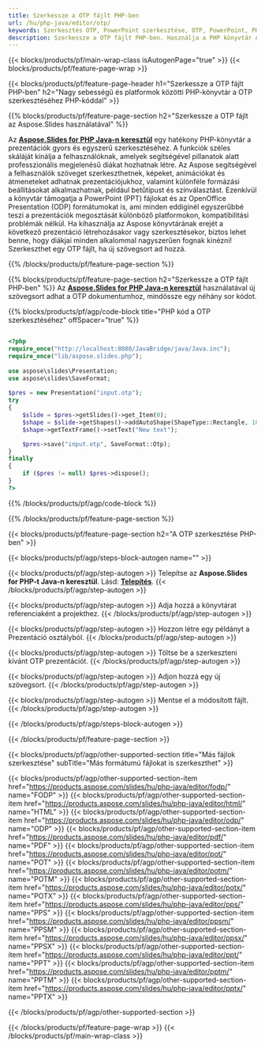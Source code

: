 ```yaml
---
title: Szerkessze a OTP fájlt PHP-ben
url: /hu/php-java/editor/otp/
keywords: Szerkesztés OTP, PowerPoint szerkesztése, OTP, PowerPoint, PHP API, PHP Library
description: Szerkessze a OTP fájlt PHP-ben. Használja a PHP könyvtár API-t a OTP fájlok szerkesztéséhez
---
```


{{< blocks/products/pf/main-wrap-class isAutogenPage="true" >}}
{{< blocks/products/pf/feature-page-wrap >}}

{{< blocks/products/pf/feature-page-header h1="Szerkessze a OTP fájlt PHP-ben" h2="Nagy sebességű és platformok közötti PHP-könyvtár a OTP szerkesztéséhez PHP-kóddal" >}}

{{% blocks/products/pf/feature-page-section h2="Szerkessze a OTP fájlt az Aspose.Slides használatával" %}}

Az [**Aspose.Slides for PHP Java-n keresztül**](https://products.aspose.com/slides/hu/php-java/) egy hatékony PHP-könyvtár a prezentációk gyors és egyszerű szerkesztéséhez. A funkciók széles skáláját kínálja a felhasználóknak, amelyek segítségével pillanatok alatt professzionális megjelenésű diákat hozhatnak létre. Az Aspose segítségével a felhasználók szöveget szerkeszthetnek, képeket, animációkat és átmeneteket adhatnak prezentációjukhoz, valamint különféle formázási beállításokat alkalmazhatnak, például betűtípust és színválasztást. Ezenkívül a könyvtár támogatja a PowerPoint (PPT) fájlokat és az OpenOffice Presentation (ODP) formátumokat is, ami minden eddiginél egyszerűbbé teszi a prezentációk megosztását különböző platformokon, kompatibilitási problémák nélkül. Ha kihasználja az Aspose könyvtárának erejét a következő prezentáció létrehozásakor vagy szerkesztésekor, biztos lehet benne, hogy diákjai minden alkalommal nagyszerűen fognak kinézni!
Szerkeszthet egy OTP fájlt, ha új szövegsort ad hozzá. 

{{% /blocks/products/pf/feature-page-section %}}

{{% blocks/products/pf/feature-page-section  h2="Szerkessze a OTP fájlt PHP-ben" %}}
Az [**Aspose.Slides for PHP Java-n keresztül**](https://products.aspose.com/slides/hu/php-java/) használatával új szövegsort adhat a OTP dokumentumhoz, mindössze egy néhány sor kódot.

{{% blocks/products/pf/agp/code-block title="PHP kód a OTP szerkesztéséhez" offSpacer="true" %}}

```php

<?php
require_once("http://localhost:8080/JavaBridge/java/Java.inc");
require_once("lib/aspose.slides.php");
 
use aspose\slides\Presentation;
use aspose\slides\SaveFormat;
 
$pres = new Presentation("input.otp");
try
{
    $slide = $pres->getSlides()->get_Item(0);     
    $shape = $slide->getShapes()->addAutoShape(ShapeType::Rectangle, 10, 10, 100, 50);
    $shape->getTextFrame()->setText("New text");

    $pres->save("input.otp", SaveFormat::Otp);
}
finally
{
    if ($pres != null) $pres->dispose();
}
?>
```
{{% /blocks/products/pf/agp/code-block %}}

{{% /blocks/products/pf/feature-page-section %}}

{{< blocks/products/pf/feature-page-section  h2="A OTP szerkesztése PHP-ben" >}}

{{< blocks/products/pf/agp/steps-block-autogen name="" >}}


{{< blocks/products/pf/agp/step-autogen >}}
Telepítse az **Aspose.Slides for PHP-t Java-n keresztül**. Lásd: [**Telepítés**](https://docs.aspose.com/slides/php-java/installation/).
{{< /blocks/products/pf/agp/step-autogen >}}

{{< blocks/products/pf/agp/step-autogen >}}
Adja hozzá a könyvtárat referenciaként a projekthez.
{{< /blocks/products/pf/agp/step-autogen >}}

{{< blocks/products/pf/agp/step-autogen >}}
Hozzon létre egy példányt a Prezentáció osztályból.
{{< /blocks/products/pf/agp/step-autogen >}}

{{< blocks/products/pf/agp/step-autogen >}}
Töltse be a szerkeszteni kívánt OTP prezentációt.
{{< /blocks/products/pf/agp/step-autogen >}}

{{< blocks/products/pf/agp/step-autogen >}}
Adjon hozzá egy új szövegsort.
{{< /blocks/products/pf/agp/step-autogen >}}

{{< blocks/products/pf/agp/step-autogen >}}
Mentse el a módosított fájlt.
{{< /blocks/products/pf/agp/step-autogen >}}

{{< /blocks/products/pf/agp/steps-block-autogen >}}


{{< /blocks/products/pf/feature-page-section >}}

{{< blocks/products/pf/agp/other-supported-section title="Más fájlok szerkesztése" subTitle="Más formátumú fájlokat is szerkeszthet" >}}

{{< blocks/products/pf/agp/other-supported-section-item href="https://products.aspose.com/slides/hu/php-java/editor/fodp/" name="FODP" >}}
{{< blocks/products/pf/agp/other-supported-section-item href="https://products.aspose.com/slides/hu/php-java/editor/html/" name="HTML" >}}
{{< blocks/products/pf/agp/other-supported-section-item href="https://products.aspose.com/slides/hu/php-java/editor/odp/" name="ODP" >}}
{{< blocks/products/pf/agp/other-supported-section-item href="https://products.aspose.com/slides/hu/php-java/editor/pdf/" name="PDF" >}}
{{< blocks/products/pf/agp/other-supported-section-item href="https://products.aspose.com/slides/hu/php-java/editor/pot/" name="POT" >}}
{{< blocks/products/pf/agp/other-supported-section-item href="https://products.aspose.com/slides/hu/php-java/editor/potm/" name="POTM" >}}
{{< blocks/products/pf/agp/other-supported-section-item href="https://products.aspose.com/slides/hu/php-java/editor/potx/" name="POTX" >}}
{{< blocks/products/pf/agp/other-supported-section-item href="https://products.aspose.com/slides/hu/php-java/editor/pps/" name="PPS" >}}
{{< blocks/products/pf/agp/other-supported-section-item href="https://products.aspose.com/slides/hu/php-java/editor/ppsm/" name="PPSM" >}}
{{< blocks/products/pf/agp/other-supported-section-item href="https://products.aspose.com/slides/hu/php-java/editor/ppsx/" name="PPSX" >}}
{{< blocks/products/pf/agp/other-supported-section-item href="https://products.aspose.com/slides/hu/php-java/editor/ppt/" name="PPT" >}}
{{< blocks/products/pf/agp/other-supported-section-item href="https://products.aspose.com/slides/hu/php-java/editor/pptm/" name="PPTM" >}}
{{< blocks/products/pf/agp/other-supported-section-item href="https://products.aspose.com/slides/hu/php-java/editor/pptx/" name="PPTX" >}}


{{< /blocks/products/pf/agp/other-supported-section >}}

{{< /blocks/products/pf/feature-page-wrap >}}
{{< /blocks/products/pf/main-wrap-class >}}